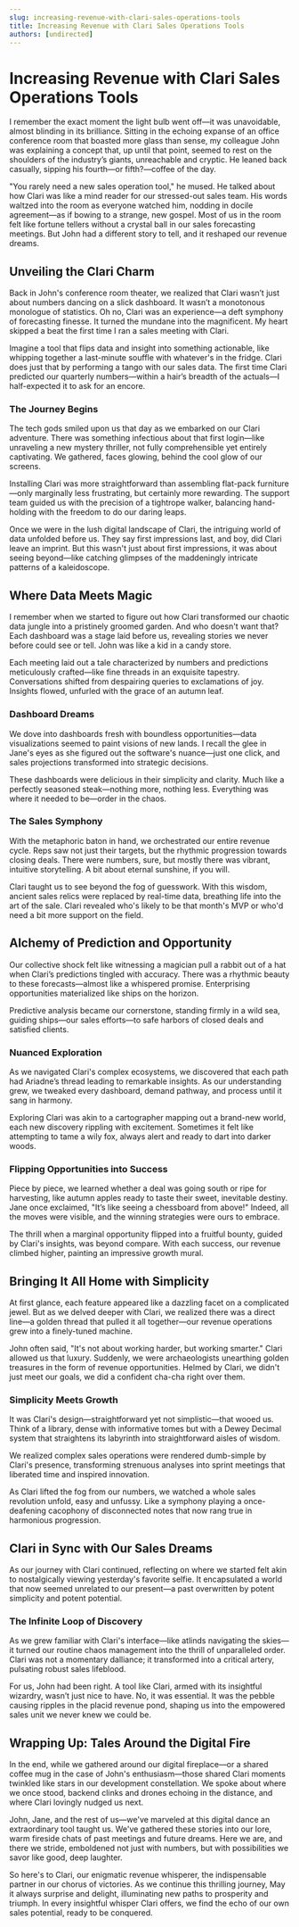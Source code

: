 ```yaml
---
slug: increasing-revenue-with-clari-sales-operations-tools
title: Increasing Revenue with Clari Sales Operations Tools
authors: [undirected]
---
```



# Increasing Revenue with Clari Sales Operations Tools

I remember the exact moment the light bulb went off—it was unavoidable, almost blinding in its brilliance. Sitting in the echoing expanse of an office conference room that boasted more glass than sense, my colleague John was explaining a concept that, up until that point, seemed to rest on the shoulders of the industry’s giants, unreachable and cryptic. He leaned back casually, sipping his fourth—or fifth?—coffee of the day. 

"You rarely need a new sales operation tool," he mused. He talked about how Clari was like a mind reader for our stressed-out sales team. His words waltzed into the room as everyone watched him, nodding in docile agreement—as if bowing to a strange, new gospel. Most of us in the room felt like fortune tellers without a crystal ball in our sales forecasting meetings. But John had a different story to tell, and it reshaped our revenue dreams.

## Unveiling the Clari Charm

Back in John's conference room theater, we realized that Clari wasn’t just about numbers dancing on a slick dashboard. It wasn’t a monotonous monologue of statistics. Oh no, Clari was an experience—a deft symphony of forecasting finesse. It turned the mundane into the magnificent. My heart skipped a beat the first time I ran a sales meeting with Clari.

Imagine a tool that flips data and insight into something actionable, like whipping together a last-minute souffle with whatever's in the fridge. Clari does just that by performing a tango with our sales data. The first time Clari predicted our quarterly numbers—within a hair’s breadth of the actuals—I half-expected it to ask for an encore.

### The Journey Begins

The tech gods smiled upon us that day as we embarked on our Clari adventure. There was something infectious about that first login—like unraveling a new mystery thriller, not fully comprehensible yet entirely captivating. We gathered, faces glowing, behind the cool glow of our screens. 

Installing Clari was more straightforward than assembling flat-pack furniture—only marginally less frustrating, but certainly more rewarding. The support team guided us with the precision of a tightrope walker, balancing hand-holding with the freedom to do our daring leaps.

Once we were in the lush digital landscape of Clari, the intriguing world of data unfolded before us. They say first impressions last, and boy, did Clari leave an imprint. But this wasn't just about first impressions, it was about seeing beyond—like catching glimpses of the maddeningly intricate patterns of a kaleidoscope.  

## Where Data Meets Magic

I remember when we started to figure out how Clari transformed our chaotic data jungle into a pristinely groomed garden. And who doesn't want that? Each dashboard was a stage laid before us, revealing stories we never before could see or tell. John was like a kid in a candy store.

Each meeting laid out a tale characterized by numbers and predictions meticulously crafted—like fine threads in an exquisite tapestry. Conversations shifted from despairing queries to exclamations of joy. Insights flowed, unfurled with the grace of an autumn leaf.

### Dashboard Dreams

We dove into dashboards fresh with boundless opportunities—data visualizations seemed to paint visions of new lands. I recall the glee in Jane's eyes as she figured out the software's nuance—just one click, and sales projections transformed into strategic decisions. 

These dashboards were delicious in their simplicity and clarity. Much like a perfectly seasoned steak—nothing more, nothing less. Everything was where it needed to be—order in the chaos.

### The Sales Symphony

With the metaphoric baton in hand, we orchestrated our entire revenue cycle. Reps saw not just their targets, but the rhythmic progression towards closing deals. There were numbers, sure, but mostly there was vibrant, intuitive storytelling. A bit about eternal sunshine, if you will.

Clari taught us to see beyond the fog of guesswork. With this wisdom, ancient sales relics were replaced by real-time data, breathing life into the art of the sale. Clari revealed who's likely to be that month's MVP or who'd need a bit more support on the field.

## Alchemy of Prediction and Opportunity

Our collective shock felt like witnessing a magician pull a rabbit out of a hat when Clari’s predictions tingled with accuracy. There was a rhythmic beauty to these forecasts—almost like a whispered promise. Enterprising opportunities materialized like ships on the horizon.

Predictive analysis became our cornerstone, standing firmly in a wild sea, guiding ships—our sales efforts—to safe harbors of closed deals and satisfied clients.

### Nuanced Exploration

As we navigated Clari's complex ecosystems, we discovered that each path had Ariadne’s thread leading to remarkable insights. As our understanding grew, we tweaked every dashboard, demand pathway, and process until it sang in harmony.

Exploring Clari was akin to a cartographer mapping out a brand-new world, each new discovery rippling with excitement. Sometimes it felt like attempting to tame a wily fox, always alert and ready to dart into darker woods.

### Flipping Opportunities into Success

Piece by piece, we learned whether a deal was going south or ripe for harvesting, like autumn apples ready to taste their sweet, inevitable destiny. Jane once exclaimed, "It’s like seeing a chessboard from above!" Indeed, all the moves were visible, and the winning strategies were ours to embrace.

The thrill when a marginal opportunity flipped into a fruitful bounty, guided by Clari's insights, was beyond compare. With each success, our revenue climbed higher, painting an impressive growth mural.

## Bringing It All Home with Simplicity

At first glance, each feature appeared like a dazzling facet on a complicated jewel. But as we delved deeper with Clari, we realized there was a direct line—a golden thread that pulled it all together—our revenue operations grew into a finely-tuned machine.

John often said, "It's not about working harder, but working smarter." Clari allowed us that luxury. Suddenly, we were archaeologists unearthing golden treasures in the form of revenue opportunities. Helmed by Clari, we didn't just meet our goals, we did a confident cha-cha right over them.

### Simplicity Meets Growth

It was Clari's design—straightforward yet not simplistic—that wooed us. Think of a library, dense with informative tomes but with a Dewey Decimal system that straightens its labyrinth into straightforward aisles of wisdom.

We realized complex sales operations were rendered dumb-simple by Clari's presence, transforming strenuous analyses into sprint meetings that liberated time and inspired innovation.

As Clari lifted the fog from our numbers, we watched a whole sales revolution unfold, easy and unfussy. Like a symphony playing a once-deafening cacophony of disconnected notes that now rang true in harmonious progression.

## Clari in Sync with Our Sales Dreams

As our journey with Clari continued, reflecting on where we started felt akin to nostalgically viewing yesterday's favorite selfie. It encapsulated a world that now seemed unrelated to our present—a past overwritten by potent simplicity and potent potential.

### The Infinite Loop of Discovery

As we grew familiar with Clari's interface—like atlinds navigating the skies—it turned our routine chaos management into the thrill of unparalleled order. Clari was not a momentary dalliance; it transformed into a critical artery, pulsating robust sales lifeblood.

For us, John had been right. A tool like Clari, armed with its insightful wizardry, wasn’t just nice to have. No, it was essential. It was the pebble causing ripples in the placid revenue pond, shaping us into the empowered sales unit we never knew we could be.

## Wrapping Up: Tales Around the Digital Fire

In the end, while we gathered around our digital fireplace—or a shared coffee mug in the case of John's enthusiasm—those shared Clari moments twinkled like stars in our development constellation. We spoke about where we once stood, backend clinks and drones echoing in the distance, and where Clari lovingly nudged us next.

John, Jane, and the rest of us—we've marveled at this digital dance an extraordinary tool taught us. We've gathered these stories into our lore, warm fireside chats of past meetings and future dreams. Here we are, and there we stride, emboldened not just with numbers, but with possibilities we savor like good, deep laughter.

So here's to Clari, our enigmatic revenue whisperer, the indispensable partner in our chorus of victories. As we continue this thrilling journey, May it always surprise and delight, illuminating new paths to prosperity and triumph. In every insightful whisper Clari offers, we find the echo of our own sales potential, ready to be conquered.